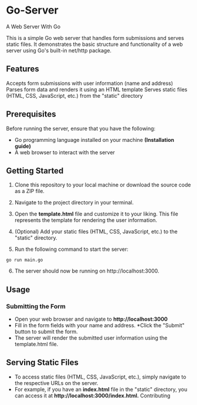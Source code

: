 # Go-Server
A Web Server With Go


This is a simple Go web server that handles form submissions and serves static files. It demonstrates the basic structure and functionality of a web server using Go's built-in net/http package.

## Features


Accepts form submissions with user information (name and address)
Parses form data and renders it using an HTML template
Serves static files (HTML, CSS, JavaScript, etc.) from the "static" directory


## Prerequisites

Before running the server, ensure that you have the following:

* Go programming language installed on your machine **(Installation guide)**
* A web browser to interact with the server


## Getting Started


1. Clone this repository to your local machine or download the source code as a ZIP file.

2. Navigate to the project directory in your terminal.

3. Open the **template.html** file and customize it to your liking. This file represents the template for rendering the user information.

4. (Optional) Add your static files (HTML, CSS, JavaScript, etc.) to the "static" directory.

5. Run the following command to start the server:

 ```shell
go run main.go
```

6. The server should now be running on http://localhost:3000.
    

## Usage

### Submitting the Form

* Open your web browser and navigate to **http://localhost:3000**
* Fill in the form fields with your name and address.
*Click the "Submit" button to submit the form.
* The server will render the submitted user information using the template.html file.

## Serving Static Files

* To access static files (HTML, CSS, JavaScript, etc.), simply navigate to the respective URLs on the server.
* For example, if you have an **index.html** file in the "static" directory, you can access it at **http://localhost:3000/index.html.**
Contributing




